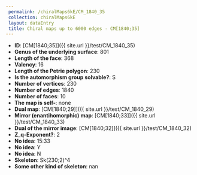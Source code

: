 ```yaml
--- 
 permalink: /chiralMaps6kE/CM_1840_35 
 collection: chiralMaps6kE
 layout: dataEntry
 title: Chiral maps up to 6000 edges - CM[1840;35]
---
```


- **ID**: [CM[1840;35]]({{ site.url }}/test/CM_1840_35)
- **Genus of the underlying surface**: 801
- **Length of the face**: 368
- **Valency**: 16
- **Length of the Petrie polygon**: 230
- **Is the automorphism group solvable?**: S
- **Number of vertices**: 230
- **Number of edges**: 1840
- **Number of faces**: 10
- **The map is self-**: none
- **Dual map**: [CM[1840;29]]({{ site.url }}/test/CM_1840_29)
- **Mirror (enantihomorphic) map**: [CM[1840;33]]({{ site.url }}/test/CM_1840_33)
- **Dual of the mirror image**: [CM[1840;32]]({{ site.url }}/test/CM_1840_32)
- **Z_q-Exponent?**: 2
- **No idea**:  15:33
- **No idea**: Y
- **No idea**: N
- **Skeleton**: Sk(230;2)^4
- **Some other kind of skeleton**: nan
